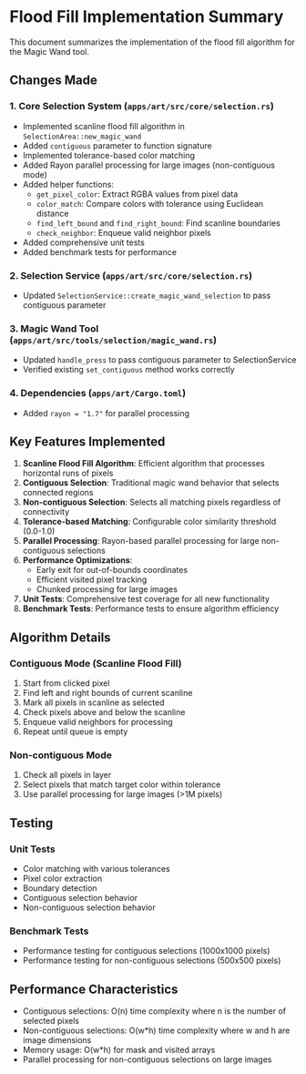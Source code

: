 # Flood Fill Implementation Summary

This document summarizes the implementation of the flood fill algorithm for the Magic Wand tool.

## Changes Made

### 1. Core Selection System (`apps/art/src/core/selection.rs`)

- Implemented scanline flood fill algorithm in `SelectionArea::new_magic_wand`
- Added `contiguous` parameter to function signature
- Implemented tolerance-based color matching
- Added Rayon parallel processing for large images (non-contiguous mode)
- Added helper functions:
  - `get_pixel_color`: Extract RGBA values from pixel data
  - `color_match`: Compare colors with tolerance using Euclidean distance
  - `find_left_bound` and `find_right_bound`: Find scanline boundaries
  - `check_neighbor`: Enqueue valid neighbor pixels
- Added comprehensive unit tests
- Added benchmark tests for performance

### 2. Selection Service (`apps/art/src/core/selection.rs`)

- Updated `SelectionService::create_magic_wand_selection` to pass contiguous parameter

### 3. Magic Wand Tool (`apps/art/src/tools/selection/magic_wand.rs`)

- Updated `handle_press` to pass contiguous parameter to SelectionService
- Verified existing `set_contiguous` method works correctly

### 4. Dependencies (`apps/art/Cargo.toml`)

- Added `rayon = "1.7"` for parallel processing

## Key Features Implemented

1. **Scanline Flood Fill Algorithm**: Efficient algorithm that processes horizontal runs of pixels
2. **Contiguous Selection**: Traditional magic wand behavior that selects connected regions
3. **Non-contiguous Selection**: Selects all matching pixels regardless of connectivity
4. **Tolerance-based Matching**: Configurable color similarity threshold (0.0-1.0)
5. **Parallel Processing**: Rayon-based parallel processing for large non-contiguous selections
6. **Performance Optimizations**: 
   - Early exit for out-of-bounds coordinates
   - Efficient visited pixel tracking
   - Chunked processing for large images
7. **Unit Tests**: Comprehensive test coverage for all new functionality
8. **Benchmark Tests**: Performance tests to ensure algorithm efficiency

## Algorithm Details

### Contiguous Mode (Scanline Flood Fill)
1. Start from clicked pixel
2. Find left and right bounds of current scanline
3. Mark all pixels in scanline as selected
4. Check pixels above and below the scanline
5. Enqueue valid neighbors for processing
6. Repeat until queue is empty

### Non-contiguous Mode
1. Check all pixels in layer
2. Select pixels that match target color within tolerance
3. Use parallel processing for large images (>1M pixels)

## Testing

### Unit Tests
- Color matching with various tolerances
- Pixel color extraction
- Boundary detection
- Contiguous selection behavior
- Non-contiguous selection behavior

### Benchmark Tests
- Performance testing for contiguous selections (1000x1000 pixels)
- Performance testing for non-contiguous selections (500x500 pixels)

## Performance Characteristics

- Contiguous selections: O(n) time complexity where n is the number of selected pixels
- Non-contiguous selections: O(w*h) time complexity where w and h are image dimensions
- Memory usage: O(w*h) for mask and visited arrays
- Parallel processing for non-contiguous selections on large images